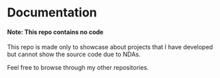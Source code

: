 # Documentation

#### Note: This repo contains no code

This repo is made only to showcase about projects that I have developed but cannot show the source code due to NDAs.

Feel free to browse through my other repositories.
